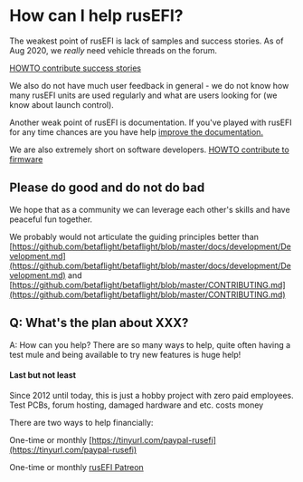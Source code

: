 
# How can I help rusEFI?

The weakest point of rusEFI is lack of samples and success stories. As of Aug 2020, we _really_ need vehicle threads on the forum.

[HOWTO contribute success stories](HOWTO-contribute-success-stories.md)

We also do not have much user feedback in general - we do not know how many rusEFI units are used regularly and what are users looking for (we know about launch control).

Another weak point of rusEFI is documentation. If you've played with rusEFI for any time chances are you have help [improve the documentation.](HOWTO-contribute-to-documentation.md)


We are also extremely short on software developers. [HOWTO contribute to firmware](HOWTO-contribute-to-firmware.md)


## Please do good and do not do bad

We hope that as a community we can leverage each other's skills and have peaceful fun together.

We probably would not articulate the guiding principles better than [https://github.com/betaflight/betaflight/blob/master/docs/development/Development.md](https://github.com/betaflight/betaflight/blob/master/docs/development/Development.md) and [https://github.com/betaflight/betaflight/blob/master/CONTRIBUTING.md](https://github.com/betaflight/betaflight/blob/master/CONTRIBUTING.md)

## Q: What's the plan about XXX?

A: How can you help? There are so many ways to help, quite often having a test mule and being available to try new features is huge help!

#### Last but not least

Since 2012 until today, this is just a hobby project with zero paid employees. Test PCBs, forum hosting, damaged hardware and etc. costs money

There are two ways to help financially: 

One-time or monthly [https://tinyurl.com/paypal-rusefi](https://tinyurl.com/paypal-rusefi)  

One-time or monthly [rusEFI Patreon](https://www.patreon.com/rusefi)   

